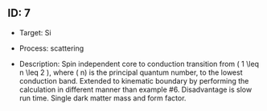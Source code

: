 ## ID: 7

- Target: Si

- Process: scattering

- Description: Spin independent core to conduction transition from \( 1 \leq n \leq 2 \), where \( n\) is the principal quantum number, to the lowest conduction band. Extended to kinematic boundary by performing the calculation in different manner than example #6. Disadvantage is slow run time. Single dark matter mass and form factor.
